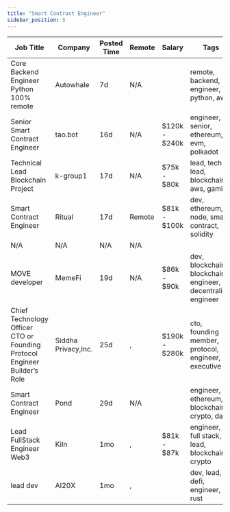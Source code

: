 ```yaml
---
title: "Smart Contract Engineer"
sidebar_position: 5
---
```


| Job Title | Company | Posted Time | Remote | Salary | Tags | Apply Link |
|-----------|---------|-------------|--------|--------|------|------------|
| Core Backend Engineer Python 100% remote | Autowhale | 7d | N/A |  | remote, backend, engineer, python, aws | [Apply](https://web3.career/core-backend-engineer-python-100-remote-autowhale/99476) |
| Senior Smart Contract Engineer | tao.bot | 16d | N/A | $120k - $240k | engineer, senior, ethereum, evm, polkadot | [Apply](https://web3.career/senior-smart-contract-engineer-tao-bot/98908) |
| Technical Lead Blockchain Project | k-group1 | 17d | N/A | $75k - $80k | lead, tech lead, blockchain, aws, gaming | [Apply](https://web3.career/technical-lead-blockchain-project-k-group1/101172) |
| Smart Contract Engineer | Ritual | 17d | Remote | $81k - $100k | dev, ethereum, node, smart contract, solidity | [Apply](https://web3.career/smart-contract-engineer-ritual/57557) |
| N/A | N/A | N/A | N/A |  |  | [Apply](https://web3.career/metana) |
| MOVE developer | MemeFi | 19d | N/A | $86k - $90k | dev, blockchain, blockchain engineer, decentralize, engineer | [Apply](https://web3.career/move-developer-memefi/101042) |
| Chief Technology Officer CTO or Founding Protocol Engineer Builder’s Role | Siddha Privacy,Inc. | 25d | , | $190k - $280k | cto, founding member, protocol, engineer, executive | [Apply](https://web3.career/chief-technology-officer-cto-or-founding-protocol-engineer-builder-s-role-siddha-privacy-inc/100598) |
| Smart Contract Engineer | Pond | 29d | N/A |  | engineer, ethereum, blockchain, crypto, dapp | [Apply](https://web3.career/smart-contract-engineer-pond/97755) |
| Lead FullStack Engineer Web3 | Kiln | 1mo | , | $81k - $87k | engineer, full stack, lead, blockchain, crypto | [Apply](https://web3.career/lead-fullstack-engineer-web3-kiln/99684) |
| lead dev | AI20X | 1mo | , |  | dev, lead, defi, engineer, rust | [Apply](https://web3.career/lead-dev-ai20x/94376) |

